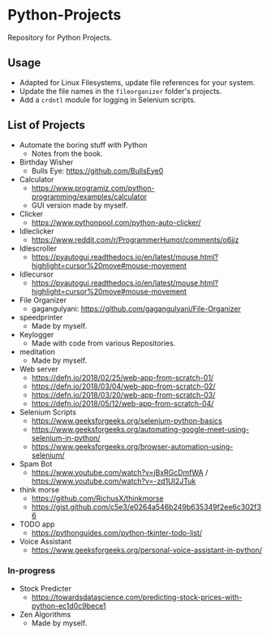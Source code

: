 # Python-Projects

Repository for Python Projects.

## Usage

- Adapted for Linux Filesystems, update file references for your system.
- Update the file names in the `fileorganizer` folder's projects.
- Add a `crdntl` module for logging in Selenium scripts.

## List of Projects

- Automate the boring stuff with Python
  - Notes from the book.
- Birthday Wisher
  - Bulls Eye: <https://github.com/BullsEye0>
- Calculator
  - <https://www.programiz.com/python-programming/examples/calculator>
  - GUI version made by myself.
- Clicker
  - <https://www.pythonpool.com/python-auto-clicker/>
- Idleclicker
  - <https://www.reddit.com/r/ProgrammerHumor/comments/o6jjz>
- Idlescroller
  - <https://pyautogui.readthedocs.io/en/latest/mouse.html?highlight=cursor%20move#mouse-movement>
- Idlecursor
  - <https://pyautogui.readthedocs.io/en/latest/mouse.html?highlight=cursor%20move#mouse-movement>
- File Organizer
  - gagangulyani: <https://github.com/gagangulyani/File-Organizer>
- speedprinter
  - Made by myself.
- Keylogger
  - Made with code from various Repositories.
- meditation
  - Made by myself.
- Web server
  - <https://defn.io/2018/02/25/web-app-from-scratch-01/>
  - <https://defn.io/2018/03/04/web-app-from-scratch-02/>
  - <https://defn.io/2018/03/20/web-app-from-scratch-03/>
  - <https://defn.io/2018/05/12/web-app-from-scratch-04/>
- Selenium Scripts
  - <https://www.geeksforgeeks.org/selenium-python-basics>
  - <https://www.geeksforgeeks.org/automating-google-meet-using-selenium-in-python/>
  - <https://www.geeksforgeeks.org/browser-automation-using-selenium/>
- Spam Bot
  - <https://www.youtube.com/watch?v=jBxRGcDmfWA> / <https://www.youtube.com/watch?v=-zd1UI2JTuk>
- think morse
  - <https://github.com/RichusX/thinkmorse>
  - <https://gist.github.com/c5e3/e0264a546b249b635349f2ee6c302f36>
- TODO app
  - <https://pythonguides.com/python-tkinter-todo-list/>
- Voice Assistant
  - <https://www.geeksforgeeks.org/personal-voice-assistant-in-python/>

### In-progress

- Stock Predicter
  - <https://towardsdatascience.com/predicting-stock-prices-with-python-ec1d0c9bece1>
- Zen Algorithms
  - Made by myself.
